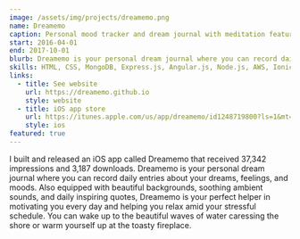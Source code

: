 ```yaml
---
image: /assets/img/projects/dreamemo.png
name: Dreamemo
caption: Personal mood tracker and dream journal with meditation features and motivational quotes
start: 2016-04-01
end: 2017-10-01
blurb: Dreamemo is your personal dream journal where you can record daily entries about your dreams, feelings, and moods. Also equipped with beautiful backgrounds, ambient sounds, and inspiring quotes, Dreamemo is your perfect helper in motivating you every day and helping you relax.
skills: HTML, CSS, MongoDB, Express.js, Angular.js, Node.js, AWS, Ionic SDK
links:
  - title: See website
    url: https://dreamemo.github.io
    style: website
  - title: iOS app store
    url: https://itunes.apple.com/us/app/dreamemo/id1248719800?ls=1&mt=8
    style: ios
featured: true
---
```

I built and released an iOS app called Dreamemo that received 37,342 impressions and 3,187 downloads. Dreamemo is your personal dream journal where you can record daily entries about your dreams, feelings, and moods. Also equipped with beautiful backgrounds, soothing ambient sounds, and daily inspiring quotes, Dreamemo is your perfect helper in motivating you every day and helping you relax amid your stressful schedule. You can wake up to the beautiful waves of water caressing the shore or warm yourself up at the toasty fireplace.
